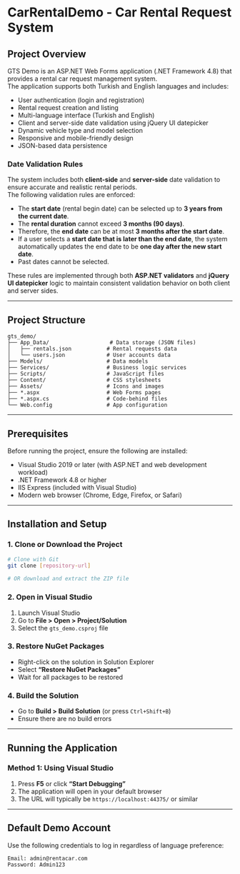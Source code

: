 # CarRentalDemo - Car Rental Request System

## Project Overview

GTS Demo is an ASP.NET Web Forms application (.NET Framework 4.8) that provides a rental car request management system.  
The application supports both Turkish and English languages and includes:

- User authentication (login and registration)  
- Rental request creation and listing  
- Multi-language interface (Turkish and English)  
- Client and server-side date validation using jQuery UI datepicker  
- Dynamic vehicle type and model selection  
- Responsive and mobile-friendly design  
- JSON-based data persistence  

### Date Validation Rules

The system includes both **client-side** and **server-side** date validation to ensure accurate and realistic rental periods.  
The following validation rules are enforced:

- The **start date** (rental begin date) can be selected up to **3 years from the current date**.  
- The **rental duration** cannot exceed **3 months (90 days)**.  
- Therefore, the **end date** can be at most **3 months after the start date**.  
- If a user selects a **start date that is later than the end date**, the system automatically updates the end date to be **one day after the new start date**.  
- Past dates cannot be selected.  

These rules are implemented through both **ASP.NET validators** and **jQuery UI datepicker** logic to maintain consistent validation behavior on both client and server sides.

---

## Project Structure

```
gts_demo/
├── App_Data/                   # Data storage (JSON files)
│   ├── rentals.json           # Rental requests data
│   └── users.json             # User accounts data
├── Models/                    # Data models
├── Services/                  # Business logic services
├── Scripts/                   # JavaScript files
├── Content/                   # CSS stylesheets
├── Assets/                    # Icons and images
├── *.aspx                     # Web Forms pages
├── *.aspx.cs                  # Code-behind files
└── Web.config                 # App configuration
```

---

## Prerequisites

Before running the project, ensure the following are installed:

- Visual Studio 2019 or later (with ASP.NET and web development workload)  
- .NET Framework 4.8 or higher  
- IIS Express (included with Visual Studio)  
- Modern web browser (Chrome, Edge, Firefox, or Safari)

---

## Installation and Setup

### 1. Clone or Download the Project

```bash
# Clone with Git
git clone [repository-url]

# OR download and extract the ZIP file
```

### 2. Open in Visual Studio

1. Launch Visual Studio  
2. Go to **File > Open > Project/Solution**  
3. Select the `gts_demo.csproj` file  

### 3. Restore NuGet Packages

- Right-click on the solution in Solution Explorer  
- Select **“Restore NuGet Packages”**  
- Wait for all packages to be restored  

### 4. Build the Solution

- Go to **Build > Build Solution** (or press `Ctrl+Shift+B`)  
- Ensure there are no build errors  

---

## Running the Application

### Method 1: Using Visual Studio

1. Press **F5** or click **“Start Debugging”**  
2. The application will open in your default browser  
3. The URL will typically be `https://localhost:44375/` or similar  

---

## Default Demo Account

Use the following credentials to log in regardless of language preference:

```
Email: admin@rentacar.com
Password: Admin123
```
